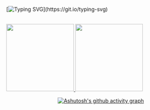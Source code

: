 [![Typing SVG](https://readme-typing-svg.herokuapp.com?font=Fira+Code&pause=1000&color=F7005D&background=CAFFB800&center=true&vCenter=true&random=false&width=435&lines=Hello%2C+my+name+is+Tha%C3%ADs!;I'm+a+software+engineering+student!;Welcome+to+my+github!)](https://git.io/typing-svg)

<br> 
<div>
  <a href="https://github.com/iamthais">
<img height="180em" src="https://github-readme-stats.vercel.app/api?username=iamthais&show_icons=true&theme=dracula">
<img height="180em" src="https://github-readme-stats.vercel.app/api/top-langs/?username=iamthais&layout=compact&theme=dracula">
</div>


<div align="center" >


![Ashutosh's github activity graph](https://ssr-contributions-svg.vercel.app/_/iamthais?chart=3dbar&gap=0.6&scale=2&flatten=2&animation=wave&animation_duration=1&animation_delay=0.05&animation_amplitude=20&animation_frequency=0.5&animation_wave_center=10_0&format=svg&weeks=30&theme=red&dark=true) 
